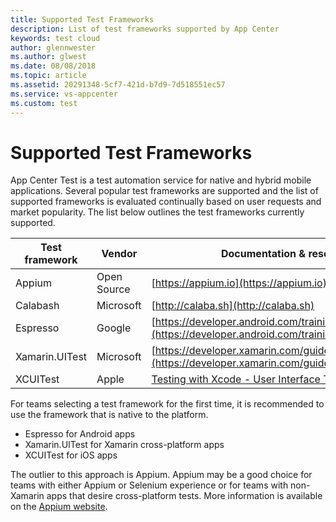 ```yaml
---
title: Supported Test Frameworks
description: List of test frameworks supported by App Center
keywords: test cloud
author: glennwester
ms.author: glwest
ms.date: 08/08/2018
ms.topic: article
ms.assetid: 20291348-5cf7-421d-b7d9-7d518551ec57
ms.service: vs-appcenter
ms.custom: test
---
```


# Supported Test Frameworks

App Center Test is a test automation service for native and hybrid mobile applications. Several popular test frameworks are supported and the list of supported frameworks is evaluated continually based on user requests and market popularity. The list below outlines the test frameworks currently supported.



| Test framework | Vendor      | Documentation & resources                |
| -------------- | ----------- | ---------------------------------------- |
| Appium         | Open Source | [https://appium.io](https://appium.io)   |
| Calabash       | Microsoft   | [http://calaba.sh](http://calaba.sh)     |
| Espresso       | Google      | [https://developer.android.com/training/testing/espresso/](https://developer.android.com/training/testing/espresso/) |
| Xamarin.UITest | Microsoft   | [https://developer.xamarin.com/guides/testcloud/uitest/](https://developer.xamarin.com/guides/testcloud/uitest/) |
| XCUITest       | Apple       | [Testing with Xcode - User Interface Testing](https://developer.apple.com/library/content/documentation/DeveloperTools/Conceptual/testing_with_xcode/chapters/09-ui_testing.html) |

For teams selecting a test framework for the first time, it is recommended to use the framework that is native to the platform.

- Espresso for Android apps
- Xamarin.UITest for Xamarin cross-platform apps
- XCUITest for iOS apps

The outlier to this approach is Appium. Appium may be a good choice for teams with either Appium or Selenium experience or for teams with non-Xamarin apps that desire cross-platform tests. More information is available on the [Appium website](http://appium.io).
